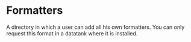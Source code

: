 # Formatters

A directory in which a user can add all his own formatters. You can only request this format in a datatank where it is installed.
